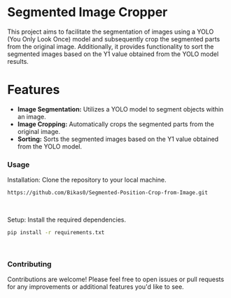 # Segmented Image Cropper

This project aims to facilitate the segmentation of images using a YOLO (You Only Look Once) model and subsequently crop the segmented parts from the original image. Additionally, it provides functionality to sort the segmented images based on the Y1 value obtained from the YOLO model results. <br>

<h1>Features</h1>


<ul>
        <li><b>Image Segmentation:</b> Utilizes a YOLO model to segment objects within an image.</li>
        <li><b>Image Cropping:</b> Automatically crops the segmented parts from the original image.</li>
        <li><b>Sorting:</b> Sorts the segmented images based on the Y1 value obtained from the YOLO model.</li>
</ul>

<h3>Usage</h3>

Installation: Clone the repository to your local machine.<br>

```bash
https://github.com/Bikas0/Segmented-Position-Crop-from-Image.git
```
<br>

Setup: Install the required dependencies.<br>

```bash
pip install -r requirements.txt
```
<br>
<h3>Contributing</h3>
Contributions are welcome! Please feel free to open issues or pull requests for any improvements or additional features you'd like to see.






